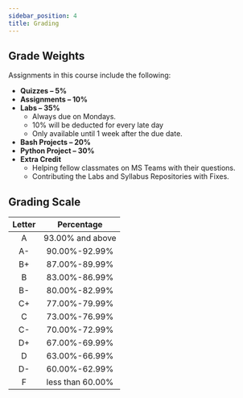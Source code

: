 ```yaml
---
sidebar_position: 4
title: Grading
---
```


## Grade Weights

Assignments in this course include the following:

* **Quizzes – 5%**
* **Assignments – 10%**
* **Labs – 35%**
  * Always due on Mondays.
  * 10% will be deducted for every late day
  * Only available until 1 week after the due date.
* **Bash Projects – 20%**
* **Python Project – 30%**
* **Extra Credit**
  * Helping fellow classmates on MS Teams with their questions.
  * Contributing the Labs and Syllabus Repositories with Fixes.

## Grading Scale

| Letter |    Percentage    |
|:------:|:----------------:|
|   A    | 93.00% and above |
|   A-   |  90.00%-92.99%   |
|   B+   |  87.00%-89.99%   |
|   B    |  83.00%-86.99%   |
|   B-   |  80.00%-82.99%   |
|   C+   |  77.00%-79.99%   |
|   C    |  73.00%-76.99%   |
|   C-   |  70.00%-72.99%   |
|   D+   |  67.00%-69.99%   |
|   D    |  63.00%-66.99%   |
|   D-   |  60.00%-62.99%   |
|   F    | less than 60.00% |
